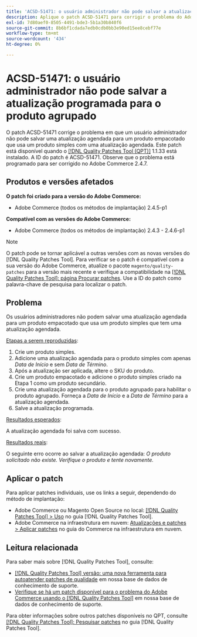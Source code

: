 ```yaml
---
title: 'ACSD-51471: o usuário administrador não pode salvar a atualização programada para o produto agrupado'
description: Aplique o patch ACSD-51471 para corrigir o problema do Adobe Commerce em que um usuário administrador não pode salvar uma atualização agendada para um produto empacotado que usa um produto simples com uma atualização agendada.
exl-id: 7d80aef0-8505-4491-bde3-5b1a30b840f6
source-git-commit: 8b6bf1cdada7edb0cdb0bb3e90ed15ee8cebf77e
workflow-type: tm+mt
source-wordcount: '434'
ht-degree: 0%

---
```


# ACSD-51471: o usuário administrador não pode salvar a atualização programada para o produto agrupado

O patch ACSD-51471 corrige o problema em que um usuário administrador não pode salvar uma atualização agendada para um produto empacotado que usa um produto simples com uma atualização agendada. Este patch está disponível quando o [[!DNL Quality Patches Tool (QPT)]](/help/announcements/adobe-commerce-announcements/magento-quality-patches-released-new-tool-to-self-serve-quality-patches.md) 1.1.33 está instalado. A ID do patch é ACSD-51471. Observe que o problema está programado para ser corrigido no Adobe Commerce 2.4.7.

## Produtos e versões afetados

**O patch foi criado para a versão do Adobe Commerce:**

* Adobe Commerce (todos os métodos de implantação) 2.4.5-p1

**Compatível com as versões do Adobe Commerce:**

* Adobe Commerce (todos os métodos de implantação) 2.4.3 - 2.4.6-p1

>[!NOTE]
>
>O patch pode se tornar aplicável a outras versões com as novas versões do [!DNL Quality Patches Tool]. Para verificar se o patch é compatível com a sua versão do Adobe Commerce, atualize o pacote `magento/quality-patches` para a versão mais recente e verifique a compatibilidade na [[!DNL Quality Patches Tool]: página Procurar patches](https://experienceleague.adobe.com/tools/commerce-quality-patches/index.html). Use a ID do patch como palavra-chave de pesquisa para localizar o patch.

## Problema

Os usuários administradores não podem salvar uma atualização agendada para um produto empacotado que usa um produto simples que tem uma atualização agendada.

<u>Etapas a serem reproduzidas</u>:

1. Crie um produto simples.
1. Adicione uma atualização agendada para o produto simples com apenas *Data de Início* e sem *Data de Término*.
1. Após a atualização ser aplicada, altere o SKU do produto.
1. Crie um produto empacotado e adicione o produto simples criado na Etapa 1 como um produto secundário.
1. Crie uma atualização agendada para o produto agrupado para habilitar o produto agrupado. Forneça a *Data de Início* e a *Data de Término* para a atualização agendada.
1. Salve a atualização programada.

<u>Resultados esperados</u>:

A atualização agendada foi salva com sucesso.

<u>Resultados reais</u>:

O seguinte erro ocorre ao salvar a atualização agendada: *O produto solicitado não existe. Verifique o produto e tente novamente.*

## Aplicar o patch

Para aplicar patches individuais, use os links a seguir, dependendo do método de implantação:

* Adobe Commerce ou Magento Open Source no local: [[!DNL Quality Patches Tool] > Uso](https://experienceleague.adobe.com/docs/commerce-operations/tools/quality-patches-tool/usage.html) no guia [!DNL Quality Patches Tool].
* Adobe Commerce na infraestrutura em nuvem: [Atualizações e patches > Aplicar patches](https://experienceleague.adobe.com/docs/commerce-cloud-service/user-guide/develop/upgrade/apply-patches.html) no guia do Commerce na infraestrutura em nuvem.

## Leitura relacionada

Para saber mais sobre [!DNL Quality Patches Tool], consulte:

* [[!DNL Quality Patches Tool] versão: uma nova ferramenta para autoatender patches de qualidade](/help/announcements/adobe-commerce-announcements/magento-quality-patches-released-new-tool-to-self-serve-quality-patches.md) em nossa base de dados de conhecimento de suporte.
* [Verifique se há um patch disponível para o problema do Adobe Commerce usando o [!DNL Quality Patches Tool]](/help/support-tools/patches-available-in-qpt-tool/check-patch-for-magento-issue-with-magento-quality-patches.md) em nossa base de dados de conhecimento de suporte.

Para obter informações sobre outros patches disponíveis no QPT, consulte [[!DNL Quality Patches Tool]: Pesquisar patches](https://experienceleague.adobe.com/tools/commerce-quality-patches/index.html) no guia [!DNL Quality Patches Tool].
